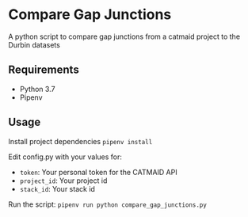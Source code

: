 # Compare Gap Junctions

A python script to compare gap junctions from a catmaid project to the Durbin datasets

## Requirements

- Python 3.7
- Pipenv

## Usage

Install project dependencies
`pipenv install`

Edit config.py with your values for:
- ```token```: Your personal token for the CATMAID API
- ```project_id```: Your project id
- ```stack_id```: Your stack id

Run the script:
`pipenv run python compare_gap_junctions.py`

